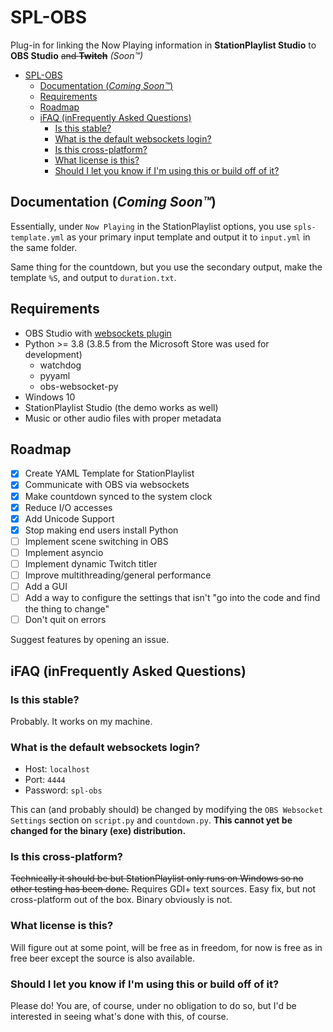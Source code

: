 # SPL-OBS
Plug-in for linking the Now Playing information in **StationPlaylist Studio** to **OBS Studio** ~~and **Twitch**~~ *(Soon™)*

- [SPL-OBS](#spl-obs)
  - [Documentation (*Coming Soon™*)](#documentation-coming-soon)
  - [Requirements](#requirements)
  - [Roadmap](#roadmap)
  - [iFAQ (inFrequently Asked Questions)](#ifaq-infrequently-asked-questions)
    - [Is this stable?](#is-this-stable)
    - [What is the default websockets login?](#what-is-the-default-websockets-login)
    - [Is this cross-platform?](#is-this-cross-platform)
    - [What license is this?](#what-license-is-this)
    - [Should I let you know if I'm using this or build off of it?](#should-i-let-you-know-if-im-using-this-or-build-off-of-it)

## Documentation (*Coming Soon™*)
Essentially, under `Now Playing` in the StationPlaylist options, you use `spls-template.yml` as your primary input template and output it to `input.yml` in the same folder.

Same thing for the countdown, but you use the secondary output, make the template `%S`, and output to `duration.txt`.


## Requirements
 - OBS Studio with [websockets plugin](https://github.com/Palakis/obs-websocket)
 - Python >= 3.8 (3.8.5 from the Microsoft Store was used for development)
   - watchdog
   - pyyaml
   - obs-websocket-py
 - Windows 10
 - StationPlaylist Studio (the demo works as well)
 - Music or other audio files with proper metadata

## Roadmap
- [X] Create YAML Template for StationPlaylist
- [x] Communicate with OBS via websockets
- [x] Make countdown synced to the system clock
- [x] Reduce I/O accesses
- [x] Add Unicode Support
- [x] Stop making end users install Python
- [ ] Implement scene switching in OBS
- [ ] Implement asyncio
- [ ] Implement dynamic Twitch titler
- [ ] Improve multithreading/general performance
- [ ] Add a GUI
- [ ] Add a way to configure the settings that isn't "go into the code and find the thing to change"
- [ ] Don't quit on errors

Suggest features by opening an issue.

## iFAQ (inFrequently Asked Questions)
### Is this stable?
Probably. It works on my machine.

### What is the default websockets login?
 - Host: `localhost`
 - Port: `4444`
 - Password: `spl-obs`

This can (and probably should) be changed by modifying the `OBS Websocket Settings` section on `script.py` and `countdown.py`.
**This cannot yet be changed for the binary (exe) distribution.**

### Is this cross-platform?
~~Technically it should be but StationPlaylist only runs on Windows so no other testing has been done.~~ Requires GDI+ text sources. Easy fix, but not cross-platform out of the box. Binary obviously is not.

### What license is this?
Will figure out at some point, will be free as in freedom, for now is free as in free beer except the source is also available.

### Should I let you know if I'm using this or build off of it?
Please do! You are, of course, under no obligation to do so, but I'd be interested in seeing what's done with this, of course.
